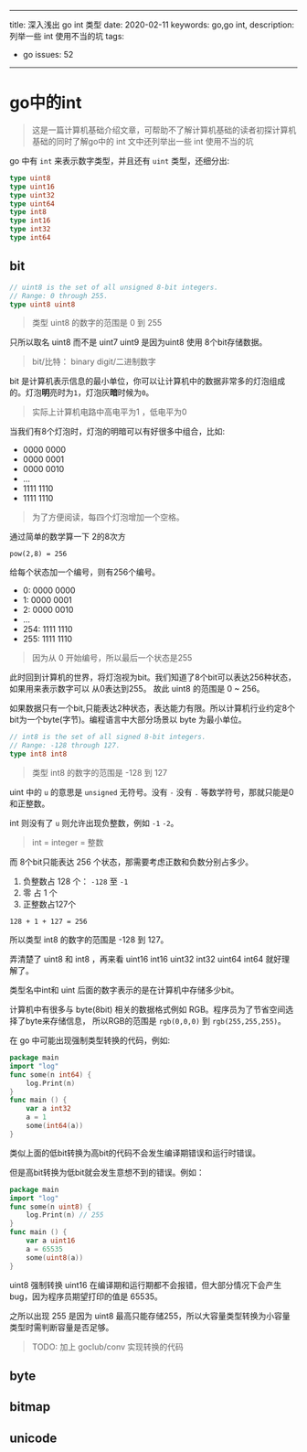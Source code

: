 ----
title: 深入浅出 go int 类型
date: 2020-02-11
keywords: go,go int,
description: 列举一些 int 使用不当的坑
tags:
- go
issues: 52
----

# go中的int

> 这是一篇计算机基础介绍文章，可帮助不了解计算机基础的读者初探计算机基础的同时了解go中的 int
> 文中还列举出一些 int 使用不当的坑

go 中有 `int` 来表示数字类型，并且还有 `uint` 类型，还细分出:

```go
type uint8
type uint16
type uint32
type uint64
type int8
type int16
type int32
type int64
```

## bit

```go
// uint8 is the set of all unsigned 8-bit integers.
// Range: 0 through 255.
type uint8 uint8
```
> 类型 uint8 的数字的范围是 0 到 255

只所以取名 uint8 而不是 uint7 uint9 是因为uint8 使用 8个bit存储数据。

> bit/比特：  binary digit/二进制数字

bit 是计算机表示信息的最小单位，你可以让计算机中的数据非常多的灯泡组成的。灯泡**明**亮时为`1`，灯泡灰**暗**时候为`0`。

> 实际上计算机电路中高电平为1 ，低电平为0

当我们有8个灯泡时，灯泡的明暗可以有好很多中组合，比如:

- 0000 0000
- 0000 0001
- 0000 0010
- ...
- 1111 1110
- 1111 1110

> 为了方便阅读，每四个灯泡增加一个空格。

通过简单的数学算一下 2的8次方

`pow(2,8) = 256`

给每个状态加一个编号，则有256个编号。

- 0: 0000 0000
- 1: 0000 0001
- 2: 0000 0010
- ...
- 254: 1111 1110
- 255: 1111 1110

> 因为从 0 开始编号，所以最后一个状态是255

此时回到计算机的世界，将灯泡视为bit。我们知道了8个bit可以表达256种状态，如果用来表示数字可以 从0表达到255。
故此 uint8 的范围是 0 ~ 256。

如果数据只有一个bit,只能表达2种状态，表达能力有限。所以计算机行业约定8个bit为一个byte(字节)。编程语言中大部分场景以 byte 为最小单位。

```go
// int8 is the set of all signed 8-bit integers.
// Range: -128 through 127.
type int8 int8
```

> 类型 int8 的数字的范围是 -128 到 127

uint 中的 `u` 的意思是 `unsigned` 无符号。没有 `-` 没有 `.` 等数学符号，那就只能是0和正整数。

int 则没有了 `u` 则允许出现负整数，例如 `-1` `-2`。

> int = integer = 整数

而 8个bit只能表达 256 个状态，那需要考虑正数和负数分别占多少。

1. 负整数占 128 个： `-128` 至 `-1`
2. 零 占 1 个
4. 正整数占127个

`128 + 1 + 127 = 256`

所以类型 int8 的数字的范围是 -128 到 127。

弄清楚了 uint8 和 int8 ，再来看 uint16 int16 uint32 int32 uint64 int64 就好理解了。

类型名中int和 uint 后面的数字表示的是在计算机中存储多少bit。

计算机中有很多与 byte(8bit) 相关的数据格式例如 RGB。程序员为了节省空间选择了byte来存储信息，
所以RGB的范围是 `rgb(0,0,0)` 到 `rgb(255,255,255)`。

在 go 中可能出现强制类型转换的代码，例如:

```go
package main
import "log"
func some(n int64) {
	log.Print(n)
}
func main () {
	var a int32
	a = 1
	some(int64(a))
}
```

类似上面的低bit转换为高bit的代码不会发生编译期错误和运行时错误。

但是高bit转换为低bit就会发生意想不到的错误。例如：


```go
package main
import "log"
func some(n uint8) {
	log.Print(n) // 255
}
func main () {
	var a uint16
	a = 65535
	some(uint8(a))
}
```

uint8 强制转换 uint16 在编译期和运行期都不会报错，但大部分情况下会产生bug，因为程序员期望打印的值是 65535。

之所以出现 255 是因为 uint8 最高只能存储255，所以大容量类型转换为小容量类型时需判断容量是否足够。

> TODO: 加上 goclub/conv 实现转换的代码

## byte

## bitmap

## unicode
